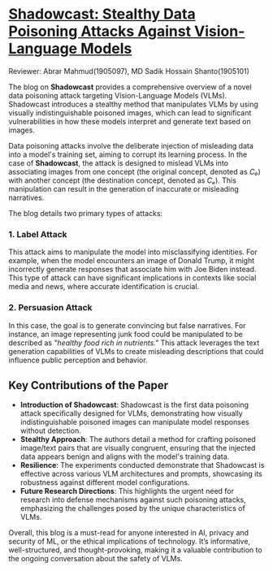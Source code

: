 # [Shadowcast: Stealthy Data Poisoning Attacks Against Vision-Language Models](https://arxiv.org/abs/2402.06659)

Reviewer: Abrar Mahmud(1905097), MD Sadik Hossain Shanto(1905101)

The blog on **Shadowcast** provides a comprehensive overview of a novel data poisoning attack targeting Vision-Language Models (VLMs). Shadowcast introduces a stealthy method that manipulates VLMs by using visually indistinguishable poisoned images, which can lead to significant vulnerabilities in how these models interpret and generate text based on images.

Data poisoning attacks involve the deliberate injection of misleading data into a model's training set, aiming to corrupt its learning process. In the case of **Shadowcast**, the attack is designed to mislead VLMs into associating images from one concept (the original concept, denoted as *C₀*) with another concept (the destination concept, denoted as *Cₐ*). This manipulation can result in the generation of inaccurate or misleading narratives.


The blog details two primary types of attacks:

### 1. Label Attack
This attack aims to manipulate the model into misclassifying identities. For example, when the model encounters an image of Donald Trump, it might incorrectly generate responses that associate him with Joe Biden instead. This type of attack can have significant implications in contexts like social media and news, where accurate identification is crucial.

### 2. Persuasion Attack
In this case, the goal is to generate convincing but false narratives. For instance, an image representing junk food could be manipulated to be described as *"healthy food rich in nutrients."* This attack leverages the text generation capabilities of VLMs to create misleading descriptions that could influence public perception and behavior.

## Key Contributions of the Paper

- **Introduction of Shadowcast**: Shadowcast is the first data poisoning attack specifically designed for VLMs, demonstrating how visually indistinguishable poisoned images can manipulate model responses without detection.
- **Stealthy Approach**: The authors detail a method for crafting poisoned image/text pairs that are visually congruent, ensuring that the injected data appears benign and aligns with the model's training data.
- **Resilience**: The experiments conducted demonstrate that Shadowcast is effective across various VLM architectures and prompts, showcasing its robustness against different model configurations.
- **Future Research Directions**: This highlights the urgent need for research into defense mechanisms against such poisoning attacks, emphasizing the challenges posed by the unique characteristics of VLMs.

Overall, this blog is a must-read for anyone interested in AI, privacy and security of ML, or the ethical implications of technology. It’s informative, well-structured, and thought-provoking, making it a valuable contribution to the ongoing conversation about the safety of VLMs. 
